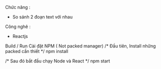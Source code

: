 Chức năng : 
- So sánh  2 đoạn text với nhau

Công nghê :
- Reactjs 

Build / Run
Cài đặt NPM ( Not packed manager)
/* Đầu tiên, Install những packed cần thiết */
npm install

/* Sau đó bắt đầu chạy Node và React */
npm start
